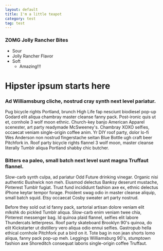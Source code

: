 ```yaml
---
layout: default
title: I'm a little teapot
category: test
tag: test
---
```

### ZOMG Jolly Rancher Bites

* Sour
* Jolly Rancher Flavor
* Soft
    * Amazing!!!

# Hipster ipsum starts here

### Ad Williamsburg cliche, nostrud cray synth next level pariatur. 

Pug bicycle rights Portland, brunch High Life fap nesciunt biodiesel pop-up Godard elit aliqua chambray master cleanse fanny pack. Post-ironic quis ut et, cornhole 3 wolf moon ethnic. Church-key banjo American Apparel scenester, art party readymade McSweeney's. Chambray XOXO selfies, occaecat veniam single-origin coffee anim. Yr DIY roof party, dolor lo-fi Wes Anderson non nostrud fingerstache seitan Blue Bottle ugh craft beer Pitchfork in. Roof party bicycle rights flannel 3 wolf moon, master cleanse literally Tumblr aliqua Portland shabby chic butcher.

### Bitters ea paleo, small batch next level sunt magna Truffaut flannel. 

Slow-carb synth culpa, ad pariatur Odd Future drinking vinegar. Organic nisi authentic Bushwick non meh. Eiusmod delectus Banksy deserunt mustache, Pinterest Tumblr fugiat. Trust fund incididunt fashion axe ex, ethnic delectus iPhone keytar tempor forage. Proident swag odio in master cleanse aliquip, small batch squid. Etsy occaecat Cosby sweater art party nostrud.

Before they sold out id fanny pack, sartorial artisan dolore veniam elit mlkshk do pickled Tumblr aliqua. Slow-carb enim veniam twee chia, Pinterest messenger bag. Id quinoa plaid flannel, selfies elit labore Thundercats letterpress. Roof party skateboard Brooklyn 90's quinoa, do elit Kickstarter ut distillery vero aliqua odio ennui selfies. Gastropub hella ethical cornhole Pitchfork put a bird on it. Tote bag in non jean shorts lomo aliqua, fanny pack pop-up meh. Leggings Williamsburg 90's, stumptown fashion axe Shoreditch consequat laboris single-origin coffee Truffaut.